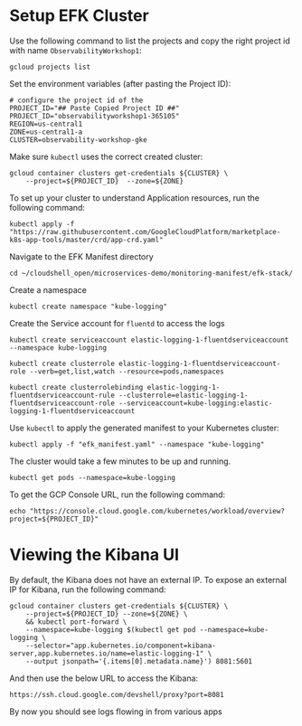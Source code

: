 # Setup EFK Cluster
Use the following command to list the projects and copy the right project id with name  `ObservabilityWorkshop1`:

```
gcloud projects list
```

Set the environment variables (after pasting the Project ID):

```
# configure the project id of the 
PROJECT_ID="## Paste Copied Project ID ##"
PROJECT_ID="observabilityworkshop1-365105"
REGION=us-central1
ZONE=us-central1-a
CLUSTER=observability-workshop-gke
```

Make sure `kubectl` uses the correct created cluster:

```
gcloud container clusters get-credentials ${CLUSTER} \
	--project=${PROJECT_ID}  --zone=${ZONE}
```

To set up your cluster to understand Application resources, run the following command:
```
kubectl apply -f "https://raw.githubusercontent.com/GoogleCloudPlatform/marketplace-k8s-app-tools/master/crd/app-crd.yaml"
```

Navigate to the EFK Manifest directory

```
cd ~/cloudshell_open/microservices-demo/monitoring-manifest/efk-stack/
```


Create a namespace

```
kubectl create namespace "kube-logging"
```


Create the Service account for `fluentd` to access the logs

```
kubectl create serviceaccount elastic-logging-1-fluentdserviceaccount --namespace kube-logging

kubectl create clusterrole elastic-logging-1-fluentdserviceaccount-role --verb=get,list,watch --resource=pods,namespaces

kubectl create clusterrolebinding elastic-logging-1-fluentdserviceaccount-rule --clusterrole=elastic-logging-1-fluentdserviceaccount-role --serviceaccount=kube-logging:elastic-logging-1-fluentdserviceaccount

```

Use `kubectl` to apply the generated manifest to your Kubernetes cluster:

```
kubectl apply -f "efk_manifest.yaml" --namespace "kube-logging"
```

The cluster would take a few minutes to be up and running.

```
kubectl get pods --namespace=kube-logging
```

To get the GCP Console URL, run the following command:

```
echo "https://console.cloud.google.com/kubernetes/workload/overview?project=${PROJECT_ID}"
```

# Viewing the Kibana UI
By default, the Kibana does not have an external IP. To expose an external IP for Kibana, run the following command:

```
gcloud container clusters get-credentials ${CLUSTER} \
	--project=${PROJECT_ID} --zone=${ZONE} \
	&& kubectl port-forward \
	--namespace=kube-logging $(kubectl get pod --namespace=kube-logging \
	--selector="app.kubernetes.io/component=kibana-server,app.kubernetes.io/name=elastic-logging-1" \
	--output jsonpath='{.items[0].metadata.name}') 8081:5601
```

And then use the below URL to access the Kibana:

```
https://ssh.cloud.google.com/devshell/proxy?port=8081
```

By now you should see logs flowing in from various apps
